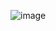 ![image](https://github.com/divyangi-mhjn/javascript-exercises/assets/34574341/1f2517d1-e622-40d9-af01-9f9b821781a1)
